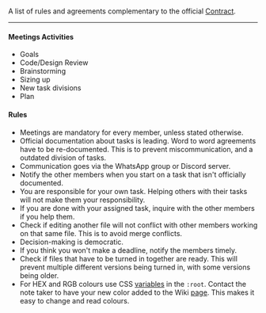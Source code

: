 #

A list of rules and agreements complementary to the official [Contract](https://gitlab.fdmci.hva.nl/pad/2223/flo/team-8/-/wikis/Collaboration/1.-Contract).

---

#### Meetings Activities

- Goals
- Code/Design Review
- Brainstorming
- Sizing up
- New task divisions
- Plan

#### Rules

- Meetings are mandatory for every member, unless stated otherwise.
- Official documentation about tasks is leading. Word to word agreements have to be re-documented. This is to prevent miscommunication, and a outdated division of tasks.
- Communication goes via the WhatsApp group or Discord server.
- Notify the other members when you start on a task that isn't officially documented.
- You are responsible for your own task. Helping others with their tasks will not make them your responsibility.
- If you are done with your assigned task, inquire with the other members if you help them.
- Check if editing another file will not conflict with other members working on that same file. This is to avoid merge conflicts.
- Decision-making is democratic.
- If you think you won't make a deadline, notify the members timely.
- Check if files that have to be turned in together are ready. This will prevent multiple different versions being turned in, with some versions being older.
- For HEX and RGB colours use CSS [variables](https://www.w3schools.com/css/css3_variables.asp) in the `:root`. Contact the note taker to have your new color added to the Wiki [page](https://gitlab.fdmci.hva.nl/pad/2223/flo/team-8/-/wikis/Collaboration/4.-Styling). This makes it easy to change and read colours.
